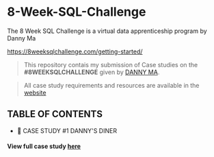 # 8-Week-SQL-Challenge
The 8 Week SQL Challenge is a virtual data apprenticeship program by Danny Ma

https://8weeksqlchallenge.com/getting-started/

 > This repository contais my submission of Case studies on the **#8WEEKSQLCHALLENGE** given by [DANNY MA](https://www.linkedin.com/in/datawithdanny/).

 > All case study requirements and resources are available in the [website](https://8weeksqlchallenge.com/)

## TABLE OF CONTENTS 
- 🍜 CASE STUDY #1 DANNY'S DINER


#### View full case study [here](https://8weeksqlchallenge.com/case-study-1/)

